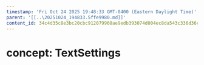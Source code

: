```yaml
---
timestamp: 'Fri Oct 24 2025 19:48:33 GMT-0400 (Eastern Daylight Time)'
parent: '[[..\20251024_194833.5ffe9980.md]]'
content_id: 34c4d35c8e3bc20cbc912079960ae9edb393074d004ec8da543c336d36c6c954
---
```


# concept: TextSettings
